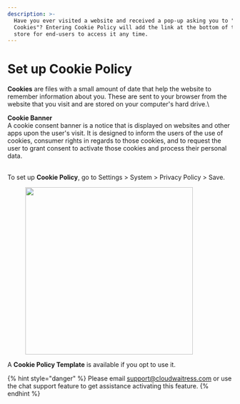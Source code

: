 ```yaml
---
description: >-
  Have you ever visited a website and received a pop-up asking you to "Accept
  Cookies"? Entering Cookie Policy will add the link at the bottom of the front
  store for end-users to access it any time.
---
```


# Set up Cookie Policy

**Cookies** are files with a small amount of date that help the website to remember information about you.  These are sent to your browser from the website that you visit and are stored on your computer's hard drive.\


**Cookie Banner**\
A cookie consent banner is a notice that is displayed on websites and other apps upon the user's visit. It is designed to inform the users of the use of cookies, consumer rights in regards to those cookies, and to request the user to grant consent to activate those cookies and process their personal data.

\
To set up **Cookie Policy**, go to Settings > System > Privacy Policy > Save.&#x20;

<figure><img src="../.gitbook/assets/Screenshot 2025-07-25 at 10.14.15 AM.png" alt="" width="375"><figcaption></figcaption></figure>



A **Cookie Policy Template** is available if you opt to use it.&#x20;



{% hint style="danger" %}
Please email [support@cloudwaitress.com](mailto:support@cloudwaitress.com) or use the chat support feature to get assistance activating this feature.
{% endhint %}
